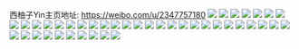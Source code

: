 西柚子Yin主页地址: https://weibo.com/u/2347757180 
![](https://wx4.sinaimg.cn/mw2000/8befee7cgy1h9euypeeldj21wc2j4e82.jpg) 
![](https://wx4.sinaimg.cn/mw2000/8befee7cgy1h9euyqw8mhj21wc2j47wi.jpg) 
![](https://wx4.sinaimg.cn/mw2000/8befee7cgy1h9euysb4g7j21wc2j44qq.jpg) 
![](https://wx4.sinaimg.cn/mw2000/8befee7cgy1h9cswic9rcj20i80dvjt4.jpg) 
![](https://wx4.sinaimg.cn/mw2000/8befee7cgy1h9cswise4qj20qo0qo0ub.jpg) 
![](https://wx4.sinaimg.cn/mw2000/8befee7cgy1h8iz6723mhj21c01c0tt7.jpg) 
![](https://wx4.sinaimg.cn/mw2000/8befee7cgy1h8iz684160j20tv0u7q97.jpg) 
![](https://wx4.sinaimg.cn/mw2000/8befee7cgy1h8iz6ygburj20u00u2jxo.jpg) 
![](https://wx4.sinaimg.cn/mw2000/8befee7cgy1h8iz68gwgdj20u0105q8t.jpg) 
![](https://wx4.sinaimg.cn/mw2000/8befee7cgy1h8iz699b87j20u00xsjxc.jpg) 
![](https://wx4.sinaimg.cn/mw2000/8befee7cgy1h8iz68um90j20u00zpq9b.jpg) 
![](https://wx4.sinaimg.cn/mw2000/8befee7cgy1h8iz6al57oj20u00x8qa6.jpg) 
![](https://wx4.sinaimg.cn/mw2000/8befee7cgy1h8iz69rxhej20u00ywgsp.jpg) 
![](https://wx4.sinaimg.cn/mw2000/8befee7cgy1h8iz6a8j60j20u00z845o.jpg) 
![](https://wx4.sinaimg.cn/mw2000/8befee7cgy1h4yqgytsokj22bc334npd.jpg) 
![](https://wx4.sinaimg.cn/mw2000/8befee7cgy1h4yqh35u7qj21r92oh7wi.jpg) 
![](https://wx4.sinaimg.cn/mw2000/8befee7cgy1h4yqha8184j22it263qv5.jpg) 
![](https://wx4.sinaimg.cn/mw2000/8befee7cgy1h4yqh685sej23342bc7wk.jpg) 
![](https://wx4.sinaimg.cn/mw2000/8befee7cgy1h4yqhe6vkdj23342bc4qr.jpg) 
![](https://wx4.sinaimg.cn/mw2000/8befee7cgy1h4yqiobtv3j23342bcqv6.jpg) 
![](https://wx4.sinaimg.cn/mw2000/8befee7cgy1h4yqhbx5cnj22bc2kh1ky.jpg) 
![](https://wx4.sinaimg.cn/mw2000/8befee7cgy1h4yqhfesssj21ma1xde81.jpg) 
![](https://wx4.sinaimg.cn/mw2000/8befee7cgy1h4dtb8d1jgj21hc0u0tk0.jpg) 
![](https://wx4.sinaimg.cn/mw2000/8befee7cgy1h4dt8wdqhej20u00m40zm.jpg) 
![](https://wx4.sinaimg.cn/mw2000/8befee7cgy1h4dt8y1e6yj20u00m2gs9.jpg) 
![](https://wx4.sinaimg.cn/mw2000/8befee7cgy1h4dtahmmizj22c035g1l7.jpg) 
![](https://wx4.sinaimg.cn/mw2000/8befee7cgy1h4dtcaaetij22be2xjb2h.jpg) 
![](https://wx4.sinaimg.cn/mw2000/8befee7cgy1h4dtcraeafj22bm35shdv.jpg) 
![](https://wx4.sinaimg.cn/mw2000/8befee7cgy1h4dtdbaos0j22by2v5b2b.jpg) 
![](https://wx4.sinaimg.cn/mw2000/8befee7cgy1h4dtdeeyglj21hc0tcdr0.jpg) 
![](https://wx4.sinaimg.cn/mw2000/8befee7cgy1h4dtdonpjfj22bc23wb2a.jpg) 
![](https://wx4.sinaimg.cn/mw2000/8befee7cgy1h4dtednx77j2334334b2c.jpg) 
![](https://wx4.sinaimg.cn/mw2000/8befee7cgy1h4dteez8oyj20u0140tga.jpg) 
![](https://wx4.sinaimg.cn/mw2000/8befee7cgy1h4dtf1vbgxj22bc334u10.jpg) 
![](https://wx4.sinaimg.cn/mw2000/8befee7cgy1h4djqiwgz9j21hc0tcdr0.jpg) 
![](https://wx4.sinaimg.cn/mw2000/8befee7cgy1h4djqjjl70j21hc0u0tk0.jpg) 
![](https://wx4.sinaimg.cn/mw2000/8befee7cgy1h4djqowqa3j22bc23wb2a.jpg) 
![](https://wx4.sinaimg.cn/mw2000/8befee7cgy1h4djr25virj2334334b2c.jpg) 
![](https://wx4.sinaimg.cn/mw2000/8befee7cgy1h4djrcn8pjj23342bc1kz.jpg) 
![](https://wx4.sinaimg.cn/mw2000/8befee7cgy1h4djs963epj23342bcnpe.jpg) 
![](https://wx4.sinaimg.cn/mw2000/8befee7cgy1h4cqtdsgefj20qo0uswhp.jpg) 
![](https://wx4.sinaimg.cn/mw2000/8befee7cgy1h4cqticmcmj21c01c01db.jpg) 
